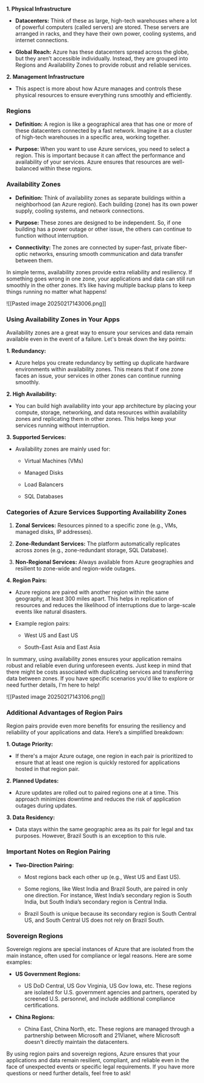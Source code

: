 **1. Physical Infrastructure**

- **Datacenters:** Think of these as large, high-tech warehouses where a lot of powerful computers (called servers) are stored. These servers are arranged in racks, and they have their own power, cooling systems, and internet connections.
    
- **Global Reach:** Azure has these datacenters spread across the globe, but they aren’t accessible individually. Instead, they are grouped into Regions and Availability Zones to provide robust and reliable services.
    

**2. Management Infrastructure**

- This aspect is more about how Azure manages and controls these physical resources to ensure everything runs smoothly and efficiently.
    

### Regions

- **Definition:** A region is like a geographical area that has one or more of these datacenters connected by a fast network. Imagine it as a cluster of high-tech warehouses in a specific area, working together.
    
- **Purpose:** When you want to use Azure services, you need to select a region. This is important because it can affect the performance and availability of your services. Azure ensures that resources are well-balanced within these regions.

### Availability Zones

- **Definition:** Think of availability zones as separate buildings within a neighborhood (an Azure region). Each building (zone) has its own power supply, cooling systems, and network connections.
    
- **Purpose:** These zones are designed to be independent. So, if one building has a power outage or other issue, the others can continue to function without interruption.
    
- **Connectivity:** The zones are connected by super-fast, private fiber-optic networks, ensuring smooth communication and data transfer between them.
    

In simple terms, availability zones provide extra reliability and resiliency. If something goes wrong in one zone, your applications and data can still run smoothly in the other zones. It’s like having multiple backup plans to keep things running no matter what happens!

![[Pasted image 20250217143006.png]]

### Using Availability Zones in Your Apps

Availability zones are a great way to ensure your services and data remain available even in the event of a failure. Let's break down the key points:

**1. Redundancy:**

- Azure helps you create redundancy by setting up duplicate hardware environments within availability zones. This means that if one zone faces an issue, your services in other zones can continue running smoothly.
    

**2. High Availability:**

- You can build high availability into your app architecture by placing your compute, storage, networking, and data resources within availability zones and replicating them in other zones. This helps keep your services running without interruption.
    

**3. Supported Services:**

- Availability zones are mainly used for:
    
    - Virtual Machines (VMs)
        
    - Managed Disks
        
    - Load Balancers
        
    - SQL Databases
        

### Categories of Azure Services Supporting Availability Zones

1. **Zonal Services:** Resources pinned to a specific zone (e.g., VMs, managed disks, IP addresses).
    
2. **Zone-Redundant Services:** The platform automatically replicates across zones (e.g., zone-redundant storage, SQL Database).
    
3. **Non-Regional Services:** Always available from Azure geographies and resilient to zone-wide and region-wide outages.
    

**4. Region Pairs:**

- Azure regions are paired with another region within the same geography, at least 300 miles apart. This helps in replication of resources and reduces the likelihood of interruptions due to large-scale events like natural disasters.
    
- Example region pairs:
    
    - West US and East US
        
    - South-East Asia and East Asia
        

In summary, using availability zones ensures your application remains robust and reliable even during unforeseen events. Just keep in mind that there might be costs associated with duplicating services and transferring data between zones. If you have specific scenarios you'd like to explore or need further details, I'm here to help!

![[Pasted image 20250217143106.png]]

### Additional Advantages of Region Pairs

Region pairs provide even more benefits for ensuring the resiliency and reliability of your applications and data. Here’s a simplified breakdown:

**1. Outage Priority:**

- If there's a major Azure outage, one region in each pair is prioritized to ensure that at least one region is quickly restored for applications hosted in that region pair.
    

**2. Planned Updates:**

- Azure updates are rolled out to paired regions one at a time. This approach minimizes downtime and reduces the risk of application outages during updates.
    

**3. Data Residency:**

- Data stays within the same geographic area as its pair for legal and tax purposes. However, Brazil South is an exception to this rule.
    

### Important Notes on Region Pairing

- **Two-Direction Pairing:**
    
    - Most regions back each other up (e.g., West US and East US).
        
    - Some regions, like West India and Brazil South, are paired in only one direction. For instance, West India’s secondary region is South India, but South India’s secondary region is Central India.
        
    - Brazil South is unique because its secondary region is South Central US, and South Central US does not rely on Brazil South.
        

### Sovereign Regions

Sovereign regions are special instances of Azure that are isolated from the main instance, often used for compliance or legal reasons. Here are some examples:

- **US Government Regions:**
    
    - US DoD Central, US Gov Virginia, US Gov Iowa, etc. These regions are isolated for U.S. government agencies and partners, operated by screened U.S. personnel, and include additional compliance certifications.
        
- **China Regions:**
    
    - China East, China North, etc. These regions are managed through a partnership between Microsoft and 21Vianet, where Microsoft doesn't directly maintain the datacenters.
        

By using region pairs and sovereign regions, Azure ensures that your applications and data remain resilient, compliant, and reliable even in the face of unexpected events or specific legal requirements. If you have more questions or need further details, feel free to ask!